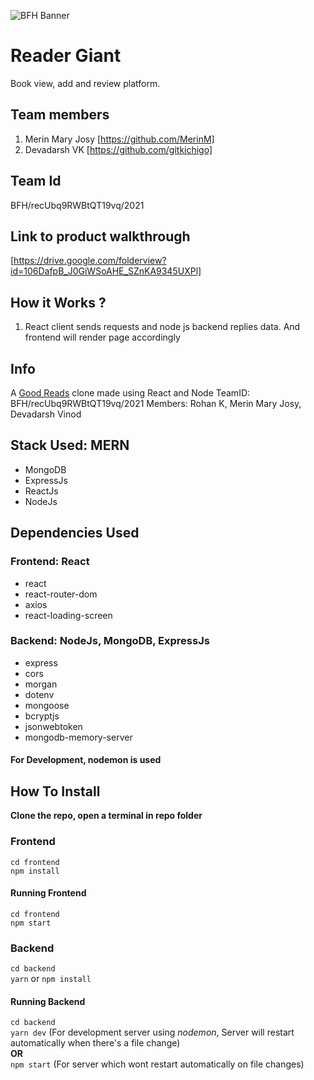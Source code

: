 ![BFH Banner](https://trello-attachments.s3.amazonaws.com/542e9c6316504d5797afbfb9/542e9c6316504d5797afbfc1/39dee8d993841943b5723510ce663233/Frame_19.png)
# Reader Giant
Book view, add and review platform.
## Team members
1. Merin Mary Josy [https://github.com/MerinM]
2. Devadarsh VK [https://github.com/gitkichigo]
## Team Id
BFH/recUbq9RWBtQT19vq/2021
## Link to product walkthrough
[https://drive.google.com/folderview?id=106DafpB_J0GiWSoAHE_SZnKA9345UXPl]
## How it Works ?
1. React client sends requests and node js backend replies data. And frontend will render page accordingly

## Info

A <a href="https://www.goodreads.com/">Good Reads</a> clone made using React and Node
TeamID: BFH/recUbq9RWBtQT19vq/2021
Members: Rohan K, Merin Mary Josy, Devadarsh Vinod


## Stack Used: MERN

<ul>
    <li>MongoDB</li>
    <li>ExpressJs</li>
    <li>ReactJs</li>
    <li>NodeJs</li>
</ul>

## Dependencies Used

### Frontend: React

<ul>
    <li>react</li>
    <li>react-router-dom</li>
    <li>axios</li>
    <li>react-loading-screen</li>
</ul>

### Backend: NodeJs, MongoDB, ExpressJs

<ul>
    <li>express</li>
    <li>cors</li>
    <li>morgan</li>
    <li>dotenv</li>
    <li>mongoose</li>
    <li>bcryptjs</li>
    <li>jsonwebtoken</li>
    <li>mongodb-memory-server</li>
</ul>

#### For Development, nodemon is used

## How To Install

<b>Clone the repo, open a terminal in repo folder</b>

### Frontend

`cd frontend`</br>`npm install`

#### Running Frontend

`cd frontend`</br>`npm start`

### Backend

`cd backend`</br>`yarn` or `npm install`

#### Running Backend

`cd backend`</br>`yarn dev` (For development server using <i>nodemon</i>, Server will restart automatically when there's a file change)</br><b>OR</b></br>`npm start` (For server which wont restart automatically on file changes)
